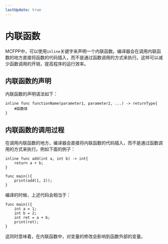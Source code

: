 ```yaml
---
lastUpdate: true
---
```


# 内联函数

MCFPP中，可以使用`inline`关键字来声明一个内联函数。编译器会在调用内联函数的地方直接将函数的代码插入，而不是通过函数调用的方式来执行。这样可以减少函数调用的开销，提高程序的运行效率。

## 内联函数的声明

内联函数的声明语法如下：

```mcfpp
inline func functionName(parameter1, parameter2, ...) -> returnType{
    #函数体
}
```

## 内联函数的调用过程

在调用内联函数的地方，编译器会直接将内联函数的代码插入，而不是通过函数调用的方式来执行。例如下面的例子：

```mcfpp
inline func add(int a, int b) -> int{
    return a + b;
}

func main(){
    print(add(1, 2));
}
```

编译的时候，上述代码会相当于：

```mcfpp
func main(){
    int a = 1;
    int b = 2;
    int ret = a + b;
    print(ret);
}
```

这同时意味着，在内联函数中，对变量的修改会影响到函数外部的变量。
